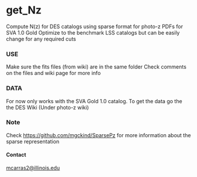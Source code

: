 get_Nz
======

Compute N(z) for DES catalogs using sparse format for photo-z PDFs for SVA 1.0 Gold
Optimize to the benchmark LSS catalogs but can be easily change for any required cuts


### USE
Make sure the fits files (from wiki) are in the same folder
Check comments on the files and wiki page for more info

### DATA
For now only works with the SVA Gold 1.0 catalog. 
To get the data go the the DES Wiki (Under photo-z wiki)

### Note
Check https://github.com/mgckind/SparsePz for more information about the sparse representation

#### Contact
mcarras2@illinois.edu

